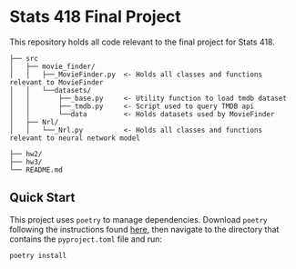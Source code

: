 Stats 418 Final Project
============

This repository holds all code relevant to the final project for Stats 418.


    ├── src
    │   ├── movie_finder/
    │   │   ├──_MovieFinder.py  <- Holds all classes and functions relevant to MovieFinder
    │   │   └──datasets/        
    │   │       ├──_base.py     <- Utility function to load tmdb dataset
    │   │       ├──_tmdb.py     <- Script used to query TMDB api
    │   │       └──data         <- Holds datasets used by MovieFinder
    │   ├── Nrl/
    │   │   └──_Nrl.py          <- Holds all classes and functions relevant to neural network model
    
    ├── hw2/
    ├── hw3/
    └── README.md

Quick Start
------------
This project uses ```poetry``` to manage dependencies. Download ```poetry``` following the instructions found [here](https://python-poetry.org/docs/), then navigate to the directory that contains the ```pyproject.toml``` file and run:

```
poetry install
```


